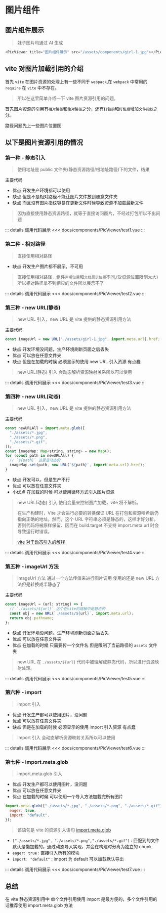 <script setup>
import test1 from "/components/PicViewer/test1.vue"
import test2 from "/components/PicViewer/test2.vue"
import test3 from "/components/PicViewer/test3.vue"
import test4 from "/components/PicViewer/test4.vue"
import test5 from "/components/PicViewer/test5.vue"
import test6 from "/components/PicViewer/test6.vue"
import test7 from "/components/PicViewer/test7.vue"
</script>

# 图片组件

## 图片组件展示

> 妹子图片均通过 <span class="cor-tip">AI 生成</span>

<PicViewer title="图片组件展示" src="/assets/components/girl-1.jpg"></PicViewer>

```javascript
<PicViewer title="图片组件展示" src="/assets/components/girl-1.jpg"></PicViewer>
```

## vite 对图片加载引用的介绍

首先 `vite` 在图片资源的处理上有一些不同于 `webpack`,在 `webpack` 中常用的 `require` 在 `vite` 中不存在。

> 所以在这里简单介绍一下 vite 图片资源引用的问题。

首先图片资源的引用有`相对路径`和`绝对路径`之分，还有`打包前`和`打包后`增加`文件指纹`之分。

路径问题先上一些图片位置图
<PicViewer
  title="文件位置图"
  src="/assets/components/fileImg-1.jpg"
  alt="该位置位于public/assets文件目录下，该文件的资源将不会被增加文件指纹">
</PicViewer>
<PicViewer
  title="文件位置图"
  src="/assets/components/fileImg-2.jpg"
  alt="该位置位于当前文件目录下，该文件的资源将会增加文件指纹">
</PicViewer>

## 以下是图片资源引用的情况

### 第一种 - 静态引入

> 使用地址是 public 文件夹(静态资源路径/根地址路径)下的文件，结果

主要代码

- <span class="cor-tip">优点</span> 开发生产环境都可以使用
- <span class="cor-da">缺点</span> 但是不是相对路径不能让图片文件放到随意文件夹
- <span class="cor-da">缺点</span> 而且没有图片指纹容易在更新文件时候导致资源不加载最新文件

> 因为直接使用静态资源路径，就等于直接访问图片，不经过打包所以不出问题

<test1></test1>

::: details 调用代码展示
<<< docs/components/PicViewer/test1.vue
:::

### 第二种 - 相对路径

> 直接使用相对路径

- <span class="cor-da">缺点</span> 开发生产图片都不展示，不可用

> 直接使用相对路径，组件`声明位置`和`文档展示位置`不同,(受资源位置限制太大)  
> 所以相对路径拿不到相应的文件所以展示不了

<test2></test2>

::: details 调用代码展示
<<< docs/components/PicViewer/test2.vue
:::

### 第三种 - new URL(静态)

> new URL 引入，new URL 是 vite 提供的静态资源引用方法

主要代码

```javascript
const imageUrl = new URL("./assets/girl-1.jpg", import.meta.url).href;
```

- <span class="cor-da">缺点</span> 开发环境没问题，生产环境刷新页面之后丢失
- <span class="cor-tip">优点</span> 可以放在任意文件夹
- <span class="cor-da">缺点</span> 但是在加载的时候 必须显示的使用 new URL 引入资源 有点蠢

> new URL(静态) 引入 会动态解析资源映射关系所以可以使用

<test3></test3>

::: details 调用代码展示
<<< docs/components/PicViewer/test3.vue
:::

### 第四种 - new URL(动态)

> new URL 引入，new URL 是 vite 提供的静态资源引用方法

主要代码

```javascript
const newURLAll = import.meta.glob([
  "./assets/*.jpg",
  "./assets/*.png",
  "./assets/*.gif",
]);
const imageMap: Map<string, string> = new Map();
for (const path in newURLAll) {
  // `${path}` 这里是动态的
  imageMap.set(path, new URL(`${path}`, import.meta.url).href);
}
```

- <span class="cor-da">缺点</span> 开发可以，但是生产不行
- <span class="cor-tip">优点</span> 可以放在任意文件夹
- <span class="cor-tip">小优点</span> 在加载的时候 可以使用循环方式引入图片资源

> new URL(动态) 引入 使用变量来控制图片加载，vite 将不解析。
>
> 在生产构建时，Vite 才会进行必要的转换保证 URL 在打包和资源哈希后仍指向正确的地址。然而，这个 URL 字符串必须是静态的，这样才好分析。否则代码将被原样保留、因而在 build.target 不支持 import.meta.url 时会导致运行时错误。
>
> [vite 对于动态引入的解释](https://cn.vitejs.dev/guide/assets.html#new-url-url-import-meta-url)

<test4></test4>

::: details 调用代码展示
<<< docs/components/PicViewer/test4.vue
:::

### 第五种 - imageUrl 方法

> imageUrl 方法 通过一个方法传值来进行图片调用 使用的还是 new URL 方法但是转换成半静态了

主要代码

```javascript
const imageUrl = (url: string) => {
  // `./assets/${url}` 这个在vite的理解中是静态的
  const obj = new URL(`./assets/${url}`, import.meta.url);
  return obj.pathname;
};
```

- <span class="cor-da">缺点</span> 开发环境没问题，生产环境刷新页面之后丢失
- <span class="cor-tip">优点</span> 可以放在任意文件夹
- <span class="cor-tip">优点</span> 在加载的时候 只需要传一个文件名 但是限制了当前路径的 `assets` 文件夹

> new URL 在 `./assets/${url}` 代码中被理解成静态代码，所以进行资源映射处理。

<test5></test5>

::: details 调用代码展示
<<< docs/components/PicViewer/test5.vue
:::

### 第六种 - import

> import 引入

- <span class="cor-tip">优点</span> 开发生产都可以使用图片，没问题
- <span class="cor-tip">优点</span> 可以放在任意文件夹
- <span class="cor-da">缺点</span> 但是在加载的时候 必须显示的使用 import 引入资源 有点蠢

> import 引入 会动态解析资源映射关系所以可以使用

<test6></test6>

::: details 调用代码展示
<<< docs/components/PicViewer/test6.vue
:::

### 第七种 - import.meta.glob

> import.meta.glob 引入

- <span class="cor-tip">优点</span> 开发生产都可以使用图片，没问题
- <span class="cor-tip">优点</span> 可以放在任意文件夹
- <span class="cor-tip">优点</span> 在加载的时候 可以使用一个导入方法加载完所有图片

```javascript
import.meta.glob(["./assets/*.jpg", "./assets/*.png", "./assets/*.gif"], {
  eager: true,
  import: "default",
});
```

> 该语句是 vite 的资源引入语句 [import.meta.glob](https://cn.vitejs.dev/guide/features.html#glob-import)

- `["./assets/*.jpg", "./assets/*.png","./assets/*.gif"]` :
  匹配到的文件默认是懒加载的，通过动态导入实现，并会在构建时分离为独立的
  chunk
- `eager: true` : 直接引入所有的模块
- `import: "default"` : import 为 default 可以加载默认导出

<test7></test7>

::: details 调用代码展示
<<< docs/components/PicViewer/test7.vue
:::

## 总结

在 vite 静态资源引用中 单个文件引用使用 <span class="cor-tip">import</span> 是最方便的，多个文件引用的话推荐使用 <span class="cor-tip">import.meta.glob</span> 方法
